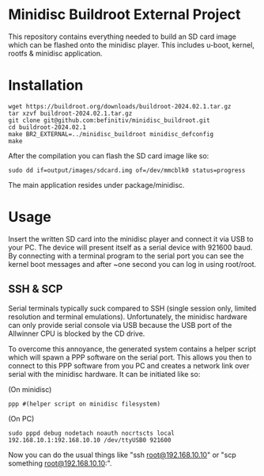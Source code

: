 # Minidisc Buildroot External Project
This repository contains everything needed to build an SD card image which can be flashed onto the minidisc player. This includes u-boot, kernel, rootfs & minidisc application.

# Installation
```
wget https://buildroot.org/downloads/buildroot-2024.02.1.tar.gz
tar xzvf buildroot-2024.02.1.tar.gz
git clone git@github.com:befinitiv/minidisc_buildroot.git
cd buildroot-2024.02.1
make BR2_EXTERNAL=../minidisc_buildroot minidisc_defconfig
make
```

After the compilation you can flash the SD card image like so:
```
sudo dd if=output/images/sdcard.img of=/dev/mmcblk0 status=progress
```

The main application resides under package/minidisc.

# Usage
Insert the written SD card into the minidisc player and connect it via USB to your PC. The device will present itself as a serial device with 921600 baud. 
By connecting with a terminal program to the serial port you can see the kernel boot messages and after ~one second you can log in using root/root.

## SSH & SCP
Serial terminals typically suck compared to SSH (single session only, limited resolution and terminal emulations).
Unfortunately, the minidisc hardware can only provide serial console via USB because the USB port of the Allwinner CPU is blocked by the CD drive.

To overcome this annoyance, the generated system contains a helper script which will spawn a PPP software on the serial port.
This allows you then to connect to this PPP software from you PC and creates a network link over serial with the minidisc hardware.
It can be initiated like so:

(On minidisc)
```
ppp #(helper script on minidisc filesystem)
```

(On PC)
```
sudo pppd debug nodetach noauth nocrtscts local 192.168.10.1:192.168.10.10 /dev/ttyUSB0 921600
```


Now you can do the usual things like "ssh root@192.168.10.10" or "scp something root@192.168.10.10:".
